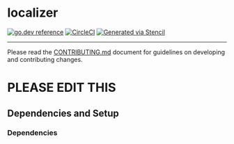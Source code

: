 
# localizer

[![go.dev reference](https://img.shields.io/badge/go.dev-reference-007d9c?logo=go&logoColor=white)](https://pkg.go.dev/github.com/getoutreach/localizer)
[![CircleCI](https://circleci.com/gh/getoutreach/localizer.svg?style=shield)](https://circleci.com/gh/getoutreach/localizer)
[![Generated via Stencil](https://img.shields.io/badge/Outreach-Stencil-%235951ff)](https://github.com/getoutreach/stencil)

<!--- Block(description) -->

<!--- EndBlock(description) -->

----

Please read the [CONTRIBUTING.md](CONTRIBUTING.md) document for guidelines on developing and contributing changes.

<!--- Block(custom) -->
# PLEASE EDIT THIS
<!--- EndBlock(custom) -->

## Dependencies and Setup

### Dependencies

<!--- Block(dependencies) -->
<!--- EndBlock(dependencies) -->

